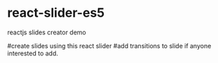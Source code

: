 # react-slider-es5
reactjs slides creator demo

#create slides using this react slider
#add transitions to slide if anyone interested to add.
